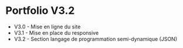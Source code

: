 # Portfolio V3.2

- V3.0 - Mise en ligne du site
- V3.1 - Mise en place du responsive
- V3.2 - Section langage de programmation semi-dynamique (JSON)
